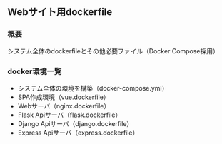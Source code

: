 ## Webサイト用dockerfile
### 概要
システム全体のdockerfileとその他必要ファイル（Docker Compose採用）
### docker環境一覧
- システム全体の環境を構築（docker-compose.yml）  
- SPA作成環境（vue.dockerfile）  
- Webサーバ（nginx.dockerfile）  
- Flask Apiサーバ（flask.dockerfile）  
- Django Apiサーバ（django.dockerfile）  
- Express Apiサーバ（express.dockerfile）  
